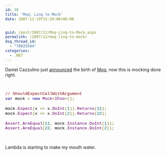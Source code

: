 ```yaml
---
id: 38
title: 'Moq: Linq to Mock'
date: 2007-12-19T15:29:00+00:00


guid: /post/2007/12/Moq-Linq-to-Mock.aspx
permalink: /2007/12/moq-linq-to-mock/
dsq_thread_id:
  - "78025594"
categories:
  - .NET
---
```

<p>Daniel Cazzulino just <a href="http://www.clariusconsulting.net/blogs/kzu/archive/2007/12/18/LinqtoMockMoqisborn.aspx">announced</a> the birth of <a href="http://code.google.com/p/moq/">Moq</a>, now this is mocking done right.</p><pre>&nbsp;</pre>
<p class="MsoNormal"><span style="font-size: 10pt; color: #880000; line-height: 115%"><font face="Courier New">// ShouldExpectCallWithArgument</font></span><span style="font-size: 10pt; color: black; line-height: 115%"><br></span><font face="Courier New"><span style="font-size: 10pt; color: #000088; line-height: 115%">var</span><span style="font-size: 10pt; color: black; line-height: 115%"> mock </span><span style="font-size: 10pt; color: #666600; line-height: 115%">=</span><span style="font-size: 10pt; color: black; line-height: 115%"> </span><span style="font-size: 10pt; color: #000088; line-height: 115%">new</span><span style="font-size: 10pt; color: black; line-height: 115%"> </span><span style="font-size: 10pt; color: #660066; line-height: 115%">Mock</span><span style="font-size: 10pt; color: #666600; line-height: 115%">&lt;</span><span style="font-size: 10pt; color: #660066; line-height: 115%">IFoo</span><span style="font-size: 10pt; color: #666600; line-height: 115%">&gt;();</span></font><span style="font-size: 10pt; color: black; line-height: 115%"><br><br><font face="Courier New">mock</font></span><font face="Courier New"><span style="font-size: 10pt; color: #666600; line-height: 115%">.</span><span style="font-size: 10pt; color: #660066; line-height: 115%">Expect</span><span style="font-size: 10pt; color: #666600; line-height: 115%">(</span><span style="font-size: 10pt; color: black; line-height: 115%">x </span><span style="font-size: 10pt; color: #666600; line-height: 115%">=&gt;</span><span style="font-size: 10pt; color: black; line-height: 115%"> x</span><span style="font-size: 10pt; color: #666600; line-height: 115%">.</span><span style="font-size: 10pt; color: #660066; line-height: 115%">DoInt</span><span style="font-size: 10pt; color: #666600; line-height: 115%">(</span><span style="font-size: 10pt; color: #006666; line-height: 115%">1</span><span style="font-size: 10pt; color: #666600; line-height: 115%">)).</span><span style="font-size: 10pt; color: #660066; line-height: 115%">Returns</span><span style="font-size: 10pt; color: #666600; line-height: 115%">(</span><span style="font-size: 10pt; color: #006666; line-height: 115%">11</span><span style="font-size: 10pt; color: #666600; line-height: 115%">);</span></font><span style="font-size: 10pt; color: black; line-height: 115%"><br><font face="Courier New">mock</font></span><font face="Courier New"><span style="font-size: 10pt; color: #666600; line-height: 115%">.</span><span style="font-size: 10pt; color: #660066; line-height: 115%">Expect</span><span style="font-size: 10pt; color: #666600; line-height: 115%">(</span><span style="font-size: 10pt; color: black; line-height: 115%">x </span><span style="font-size: 10pt; color: #666600; line-height: 115%">=&gt;</span><span style="font-size: 10pt; color: black; line-height: 115%"> x</span><span style="font-size: 10pt; color: #666600; line-height: 115%">.</span><span style="font-size: 10pt; color: #660066; line-height: 115%">DoInt</span><span style="font-size: 10pt; color: #666600; line-height: 115%">(</span><span style="font-size: 10pt; color: #006666; line-height: 115%">2</span><span style="font-size: 10pt; color: #666600; line-height: 115%">)).</span><span style="font-size: 10pt; color: #660066; line-height: 115%">Returns</span><span style="font-size: 10pt; color: #666600; line-height: 115%">(</span><span style="font-size: 10pt; color: #006666; line-height: 115%">22</span><span style="font-size: 10pt; color: #666600; line-height: 115%">);</span></font><span style="font-size: 10pt; color: black; line-height: 115%"><br><br></span><font face="Courier New"><span style="font-size: 10pt; color: #660066; line-height: 115%">Assert</span><span style="font-size: 10pt; color: #666600; line-height: 115%">.</span><span style="font-size: 10pt; color: #660066; line-height: 115%">AreEqual</span><span style="font-size: 10pt; color: #666600; line-height: 115%">(</span><span style="font-size: 10pt; color: #006666; line-height: 115%">11</span><span style="font-size: 10pt; color: #666600; line-height: 115%">,</span><span style="font-size: 10pt; color: black; line-height: 115%"> mock</span><span style="font-size: 10pt; color: #666600; line-height: 115%">.</span><span style="font-size: 10pt; color: #660066; line-height: 115%">Instance</span><span style="font-size: 10pt; color: #666600; line-height: 115%">.</span><span style="font-size: 10pt; color: #660066; line-height: 115%">DoInt</span><span style="font-size: 10pt; color: #666600; line-height: 115%">(</span><span style="font-size: 10pt; color: #006666; line-height: 115%">1</span><span style="font-size: 10pt; color: #666600; line-height: 115%">));</span></font><span style="font-size: 10pt; color: black; line-height: 115%"><br></span><font face="Courier New"><span style="font-size: 10pt; color: #660066; line-height: 115%">Assert</span><span style="font-size: 10pt; color: #666600; line-height: 115%">.</span><span style="font-size: 10pt; color: #660066; line-height: 115%">AreEqual</span><span style="font-size: 10pt; color: #666600; line-height: 115%">(</span><span style="font-size: 10pt; color: #006666; line-height: 115%">22</span><span style="font-size: 10pt; color: #666600; line-height: 115%">,</span><span style="font-size: 10pt; color: black; line-height: 115%"> mock</span><span style="font-size: 10pt; color: #666600; line-height: 115%">.</span><span style="font-size: 10pt; color: #660066; line-height: 115%">Instance</span><span style="font-size: 10pt; color: #666600; line-height: 115%">.</span><span style="font-size: 10pt; color: #660066; line-height: 115%">DoInt</span><span style="font-size: 10pt; color: #666600; line-height: 115%">(</span><span style="font-size: 10pt; color: #006666; line-height: 115%">2</span><span style="font-size: 10pt; color: #666600; line-height: 115%">));</span></font></p>
<p class="MsoNormal"><font face="Courier New"><span style="font-size: 10pt; color: #666600; line-height: 115%"></span></font>&nbsp;</p><font face="Courier New"><span style="font-size: 10pt; color: #666600; line-height: 115%"></span></font>
<p><font face="Courier New"><span style="font-size: 10pt; color: #666600; line-height: 115%"></span></font></p>
<p>Lambda is starting to make my mouth water.</p>
